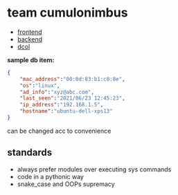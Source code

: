 # team cumulonimbus

* [frontend](frontend)
* [backend](backend)
* [dcol](dcol)

**sample db item:**

```json
{
	"mac_address":"00:0d:83:b1:c0:8e",
	"os":"linux",
	"ad_info":"xyz@abc.com",
	"last_seen":"2021/06/23 12:45:23",
	"ip_address":"192.168.1.5",
	"hostname":"ubuntu-dell-xps13"
}
```

can be changed acc to convenience

## standards

* always prefer modules over executing sys commands
* code in a pythonic way
* snake_case and OOPs supremacy
